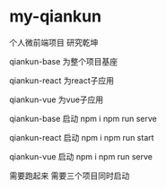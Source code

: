 # my-qiankun
个人微前端项目 研究乾坤

qiankun-base 为整个项目基座

qiankun-react 为react子应用

qiankun-vue 为vue子应用


qiankun-base 启动 npm i  npm run serve

qiankun-react 启动 npm i npm run start

qiankun-vue 启动 npm i  npm run serve

需要跑起来 需要三个项目同时启动